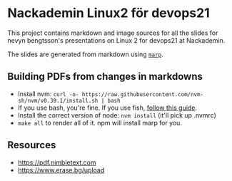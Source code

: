 # Nackademin Linux2 för devops21

This project contains markdown and image sources for all the slides
for nevyn bengtsson's presentations on Linux 2 for devops21 at Nackademin.

The slides are generated from markdown using [`marp`](https://marp.app/).

## Building PDFs from changes in markdowns

* Install nvm: `curl -o- https://raw.githubusercontent.com/nvm-sh/nvm/v0.39.1/install.sh | bash`
* If you use bash, you're fine. If you use fish, [follow this guide](https://eshlox.net/2019/01/27/how-to-use-nvm-with-fish-shell).
* Install the correct version of node: `nvm install` (it'll pick up .nvmrc)
* `make all` to render all of it. npm will install marp for you.

## Resources

* https://pdf.nimbletext.com
* https://www.erase.bg/upload

